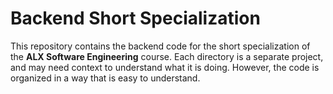 # Backend Short Specialization

This repository contains the backend code for the short specialization of the
**ALX Software Engineering** course. Each directory is a separate project, and
may need context to understand what it is doing. However, the code is organized
in a way that is easy to understand.
